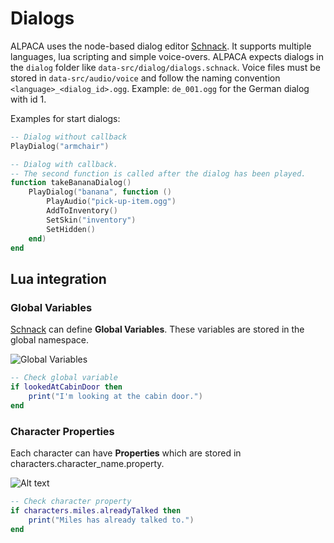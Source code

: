 # Dialogs

ALPACA uses the node-based dialog editor [Schnack](https://pac4.gitlab.io/schnack-website/). It supports multiple languages, lua scripting and simple voice-overs. ALPACA expects dialogs in the `dialog` folder like `data-src/dialog/dialogs.schnack`. Voice files must be stored in `data-src/audio/voice` and follow the naming convention `<language>_<dialog_id>.ogg`. Example: `de_001.ogg` for the German dialog with id 1.

Examples for start dialogs:

```lua
-- Dialog without callback
PlayDialog("armchair")
```

```lua
-- Dialog with callback.
-- The second function is called after the dialog has been played.
function takeBananaDialog()
    PlayDialog("banana", function ()
        PlayAudio("pick-up-item.ogg")
        AddToInventory()
        SetSkin("inventory")
        SetHidden()
    end)
end
```

## Lua integration

### Global Variables

[Schnack](https://pac4.gitlab.io/schnack-website/) can define **Global Variables**. These variables are stored in the global namespace.

![Global Variables](schnacker_global_vars.png)

```lua
-- Check global variable
if lookedAtCabinDoor then
    print("I'm looking at the cabin door.")
end
```

### Character Properties

Each character can have **Properties** which are stored in characters.character_name.property.

![Alt text](schnacker_properties.png)

```lua
-- Check character property
if characters.miles.alreadyTalked then
    print("Miles has already talked to.")
end
```

